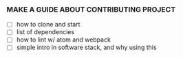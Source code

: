 ### MAKE A GUIDE ABOUT CONTRIBUTING PROJECT

- [ ] how to clone and start
- [ ] list of dependencies
- [ ] how to lint w/ atom and webpack
- [ ] simple intro in software stack, and why using this
